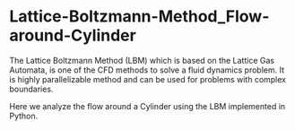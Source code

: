 # Lattice-Boltzmann-Method_Flow-around-Cylinder

The Lattice Boltzmann Method (LBM) which is based on the Lattice Gas Automata, is one of the CFD methods to solve a fluid dynamics problem. It is highly parallelizable method and can be used for problems with complex boundaries.

Here we analyze the flow around a Cylinder using the LBM implemented in Python.
